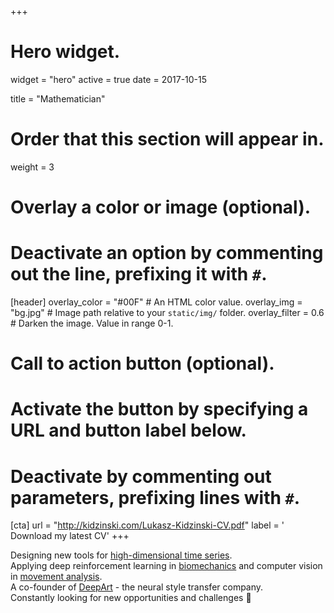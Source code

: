 +++
# Hero widget.
widget = "hero"
active = true
date = 2017-10-15

title = "Mathematician"

# Order that this section will appear in.
weight = 3

# Overlay a color or image (optional).
#   Deactivate an option by commenting out the line, prefixing it with `#`.
[header]
  overlay_color = "#00F"  # An HTML color value.
  overlay_img = "bg.jpg"  # Image path relative to your `static/img/` folder.
  overlay_filter = 0.6  # Darken the image. Value in range 0-1.

# Call to action button (optional).
#   Activate the button by specifying a URL and button label below.
#   Deactivate by commenting out parameters, prefixing lines with `#`.
[cta]
  url = "http://kidzinski.com/Lukasz-Kidzinski-CV.pdf"
  label = '<i class="fa fa-download"></i> Download my latest CV'
+++

Designing new tools for [high-dimensional time series](https://cran.r-project.org/web/packages/freqdom/index.html). <br> Applying deep reinforcement learning in [biomechanics](http://github.com/stanfordnmbl/osim-rl) and computer vision in [movement analysis](https://www.youtube.com/watch?v=SjPP5x1csOc). <br> A co-founder of [DeepArt](https://deepart.io/) - the neural style transfer company. <br>Constantly looking for new opportunities and challenges
:rocket:
<br>
<!--br>
<small><a id="academic-release" href="https://sourcethemes.com/academic/tags/updates">Latest release</a></small>
<br><br>
<iframe style="display: inline-block;" src="https://ghbtns.com/github-btn.html?user=gcushen&amp;repo=hugo-academic&amp;type=star&amp;count=true&amp;size=large" scrolling="0" width="160px" height="30px" frameborder="0"></iframe>
<iframe style="display: inline-block;" src="https://ghbtns.com/github-btn.html?user=gcushen&amp;repo=hugo-academic&amp;type=fork&amp;count=true&amp;size=large" scrolling="0" width="158px" height="30px" frameborder="0"></iframe-->

<script type="text/javascript">
  (function defer() {
    if (window.jQuery) {
      jQuery(document).ready(function(){
        GetLatestReleaseInfo();
      });
    } else {
      setTimeout(function() { defer() }, 50);
    }
  })();  
  function GetLatestReleaseInfo() {
    $.getJSON('https://api.github.com/repos/gcushen/hugo-academic/tags').done(function (json) {
      let release = json[0];
      // let downloadURL = release.zipball_url;
      $('#academic-release').text('Latest release ');  
    });    
}  
</script>
